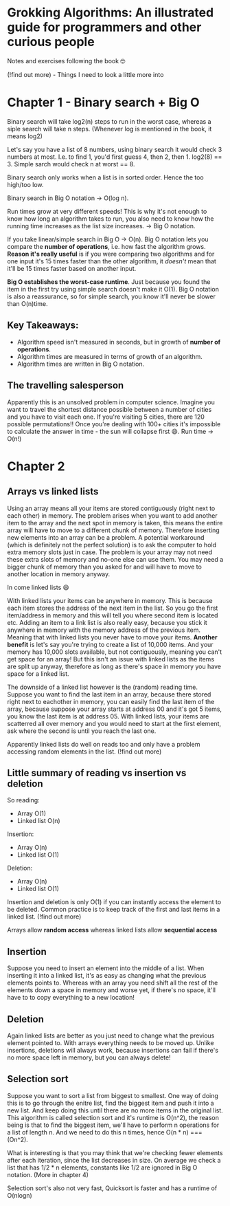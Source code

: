 # Grokking Algorithms: An illustrated guide for programmers and other curious people

Notes and exercises following the book :nerd_face:

(!find out more) - Things I need to look a little more into

# Chapter 1 - Binary search + Big O

Binary search will take log2(n) steps to run in the worst case, whereas a siple search will take n steps. (Whenever log is mentioned in the book, it means log2)

Let's say you have a list of 8 numbers, using binary search it would check 3 numbers at most. I.e. to find 1, you'd first guess 4, then 2, then 1. log2(8) == 3. Simple sarch would check n at worst == 8.

Binary search only works when a list is in sorted order. Hence the too high/too low.

Binary search in Big O notation -> O(log n).

Run times grow at very different speeds! This is why it's not enough to know how long an algorithm takes to run,
you also need to know how the running time increases as the list size increases. -> Big O notation.

If you take linear/simple search in Big O -> O(n). Big O notation lets you compare the **number of operations**, i.e. how fast the algorithm grows. **Reason it's really useful** is if you were comparing two algorithms and for one input it's 15 times faster than the other algorithm, it _doesn't_ mean that it'll be 15 times faster based on another input.

**Big O establishes the worst-case runtime**. Just because you found the item in the first try using simple search doesn't make it O(1). Big O notation is also a reassurance, so for simple search, you know it'll never be slower than O(n)time.

## Key Takeaways:

- Algorithm speed isn't measured in seconds, but in growth of **number of operations**.
- Algorithm times are measured in terms of growth of an algorithm.
- Algorithm times are written in Big O notation.

## The travelling salesperson

Apparently this is an unsolved problem in computer science. Imagine you want to travel the shortest distance possible between a number of cities and you have to visit each one.
If you're visiting 5 cities, there are 120 possible permutations!! Once you're dealing with 100+ cities it's impossible to calculate the answer in time - the sun will collapse first :smile:. Run time -> O(n!)

# Chapter 2

## Arrays vs linked lists

Using an array means all your items are stored contiguously (right next to each other) in memory.
The problem arises when you want to add another item to the array and the next spot in memory is taken,
this means the entire array will have to move to a different chunk of memory.
Therefore inserting new elements into an array can be a problem. A potential workaround
(which is definitely not the perfect solution) is to ask the computer to hold extra memory slots just in case.
The problem is your array may not need these extra slots of memory and no-one else can use them.
You may need a bigger chunk of memory than you asked for and will have to move to another location in memory anyway.

In come linked lists :smile:

With linked lists your items can be anywhere in memory. This is because each item stores the address of the next
item in the list. So you go the first item/address in memory and this will tell you where second item is located etc.
Adding an item to a link list is also really easy, because you stick it anywhere in memory with the memory address of the previous item.
Meaning that with linked lists you never have to move your items. **Another benefit** is let's say you're trying to create a list of 10,000 items.
And your memory has 10,000 slots available, but not contiguously, meaning you can't get space for an array!
But this isn't an issue with linked lists as the items are split up anyway, therefore as long as there's space in memory you have space for a linked list.

The downside of a linked list however is the (random) reading time. Suppose you want to find the last item in an array,
because there stored right next to eachother in memory, you can easily find the last item of the array, because
suppose your array starts at address 00 and it's got 5 items, you know the last item is at address 05.
With linked lists, your items are scatterred all over memory and you would need to start at the first element,
ask where the second is until you reach the last one.

Apparently linked lists do well on reads too and only have a problem accessing random elements in the list.
(!find out more)

## Little summary of reading vs insertion vs deletion

So reading:

- Array O(1)
- Linked list O(n)

Insertion:

- Array O(n)
- Linked list O(1)

Deletion:

- Array O(n)
- Linked list O(1)

Insertion and deletion is only O(1) if you can instantly access the element to be deleted.
Common practice is to keep track of the first and last items in a linked list. (!find out more)

Arrays allow **random access** whereas linked lists allow **sequential access**

## Insertion

Suppose you need to insert an element into the middle of a list. When inserting it into a linked list, it's as easy as changing what the previous elements points to.
Whereas with an array you need shift all the rest of the elements down a space in memory and worse yet, if there's no space, it'll have to to copy everything to a new location!

## Deletion

Again linked lists are better as you just need to change what the previous element pointed to. With arrays everything needs to be moved up.
Unlike insertions, deletions will always work, because insertions can fail if there's no more space left in memory,
but you can always delete!

## Selection sort

Suppose you want to sort a list from biggest to smallest. One way of doing this is to go through the enitre list,
find the biggest item and push it into a new list. And keep doing this until there are no more items in the original list.
This algorithm is called selection sort and it's runtime is O(n^2), the reason being is that to find the biggest item,
we'll have to perform n operations for a list of length n. And we need to do this n times, hence O(n \* n) === (On^2).

What is interesting is that you may think that we're checking fewer elements after each iteration, since the list decreases in size.
On average we check a list that has 1/2 \* n elements, constants like 1/2 are ignored in Big O notation. (More in chapter 4)

Selection sort's also not very fast, Quicksort is faster and has a runtime of O(nlogn)
